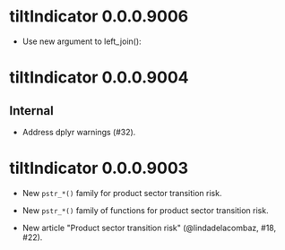 <!-- NEWS.md is maintained by https://cynkra.github.io/fledge, do not edit -->

# tiltIndicator 0.0.0.9006

* Use new argument to left_join():


# tiltIndicator 0.0.0.9004

## Internal

* Address dplyr warnings (#32).

# tiltIndicator 0.0.0.9003

* New `pstr_*()` family for product sector transition risk.

* New `pstr_*()` family of functions for product sector transition risk.

* New article "Product sector transition risk" (@lindadelacombaz, #18, #22).


